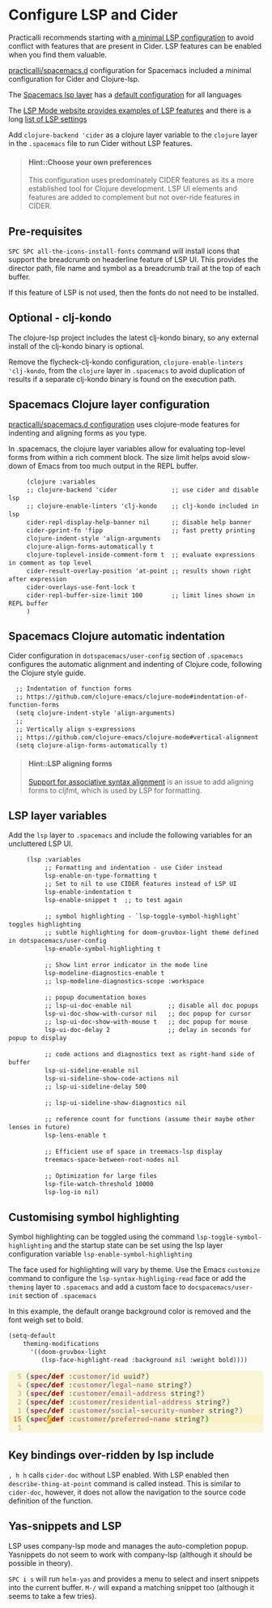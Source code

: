 # Configure LSP and Cider
Practicalli recommends starting with [a minimal LSP configuration](https://github.com/practicalli/spacemacs.d/) to avoid conflict with features that are present in Cider.  LSP features can be enabled when you find them valuable.

[practicalli/spacemacs.d](https://github.com/practicalli/spacemacs.d/) configuration for Spacemacs included a minimal configuration for Cider and Clojure-lsp.

The [Spacemacs lsp layer](https://github.com/syl20bnr/spacemacs/tree/develop/layers/%2Btools/lsp) has a [default configuration](https://github.com/syl20bnr/spacemacs/blob/develop/layers/+tools/lsp/config.el) for all languages

The [LSP Mode website provides examples of LSP features](https://emacs-lsp.github.io/lsp-mode/) and there is a long [list of LSP settings](https://emacs-lsp.github.io/lsp-mode/page/settings/)

Add `clojure-backend 'cider` as a clojure layer variable to the `clojure` layer in the `.spacemacs` file to run Cider without LSP features.


> #### Hint::Choose your own preferences
> This configuration uses predominately CIDER features as its a more established tool for Clojure development.  LSP UI elements and features are added to complement but not over-ride features in CIDER.


## Pre-requisites
`SPC SPC all-the-icons-install-fonts` command will install icons that support the breadcrumb on headerline feature of LSP UI.  This provides the director path, file name and symbol as a breadcrumb trail at the top of each buffer.

If this feature of LSP is not used, then the fonts do not need to be installed.


## Optional - clj-kondo
The clojure-lsp project includes the latest clj-kondo binary, so any external install of the clj-kondo binary is optional.

Remove the flycheck-clj-kondo configuration, `clojure-enable-linters 'clj-kondo`, from the `clojure` layer in `.spacemacs` to avoid duplication of results if a separate clj-kondo binary is found on the execution path.


## Spacemacs Clojure layer configuration
[practicalli/spacemacs.d configuration](https://github.com/practicalli/spacemacs.d/) uses clojure-mode features for indenting and aligning forms as you type.

In .spacemacs, the clojure layer variables allow for evaluating top-level forms from within a rich comment block.  The size limit helps avoid slow-down of Emacs from too much output in the REPL buffer.

```elisp
     (clojure :variables
     ;; clojure-backend 'cider               ;; use cider and disable lsp
     ;; clojure-enable-linters 'clj-kondo    ;; clj-kondo included in lsp
     cider-repl-display-help-banner nil      ;; disable help banner
     cider-pprint-fn 'fipp                   ;; fast pretty printing
     clojure-indent-style 'align-arguments
     clojure-align-forms-automatically t
     clojure-toplevel-inside-comment-form t  ;; evaluate expressions in comment as top level
     cider-result-overlay-position 'at-point ;; results shown right after expression
     cider-overlays-use-font-lock t
     cider-repl-buffer-size-limit 100        ;; limit lines shown in REPL buffer
     )
```


## Spacemacs Clojure automatic indentation
Cider configuration in `dotspacemacs/user-config` section of `.spacemacs` configures the automatic alignment and indenting of Clojure code, following the Clojure style guide.

```elisp
  ;; Indentation of function forms
  ;; https://github.com/clojure-emacs/clojure-mode#indentation-of-function-forms
  (setq clojure-indent-style 'align-arguments)
  ;;
  ;; Vertically align s-expressions
  ;; https://github.com/clojure-emacs/clojure-mode#vertical-alignment
  (setq clojure-align-forms-automatically t)
```

> #### Hint::LSP aligning forms
> [Support for associative syntax alignment](https://github.com/weavejester/cljfmt/issues/36) is an issue to add aligning forms to cljfmt, which is used by LSP for formatting.


## LSP layer variables
Add the `lsp` layer to `.spacemacs` and include the following variables for an uncluttered LSP UI.

```elisp
     (lsp :variables
          ;; Formatting and indentation - use Cider instead
          lsp-enable-on-type-formatting t
          ;; Set to nil to use CIDER features instead of LSP UI
          lsp-enable-indentation t
          lsp-enable-snippet t  ;; to test again

          ;; symbol highlighting - `lsp-toggle-symbol-highlight` toggles highlighting
          ;; subtle highlighting for doom-gruvbox-light theme defined in dotspacemacs/user-config
          lsp-enable-symbol-highlighting t

          ;; Show lint error indicator in the mode line
          lsp-modeline-diagnostics-enable t
          ;; lsp-modeline-diagnostics-scope :workspace

          ;; popup documentation boxes
          ;; lsp-ui-doc-enable nil          ;; disable all doc popups
          lsp-ui-doc-show-with-cursor nil   ;; doc popup for cursor
          ;; lsp-ui-doc-show-with-mouse t   ;; doc popup for mouse
          lsp-ui-doc-delay 2                ;; delay in seconds for popup to display

          ;; code actions and diagnostics text as right-hand side of buffer
          lsp-ui-sideline-enable nil
          lsp-ui-sideline-show-code-actions nil
          ;; lsp-ui-sideline-delay 500

          ;; lsp-ui-sideline-show-diagnostics nil

          ;; reference count for functions (assume their maybe other lenses in future)
          lsp-lens-enable t

          ;; Efficient use of space in treemacs-lsp display
          treemacs-space-between-root-nodes nil

          ;; Optimization for large files
          lsp-file-watch-threshold 10000
          lsp-log-io nil)
```


## Customising symbol highlighting
Symbol highlighting can be toggled using the command `lsp-toggle-symbol-highlighting` and the startup state can be set using the lsp layer configuration variable `lsp-enable-symbol-highlighting`

The face used for highlighting will vary by theme.  Use the Emacs `customize` command to configure the `lsp-syntax-highliging-read` face or add the `theming` layer to `.spacemacs` and add a custom face to `docspacemacs/user-init` section of `.spacemacs`

In this example, the default orange background color is removed and the font weigh set to bold.
```elisp
(setq-default
    theming-modifications
      '((doom-gruvbox-light
         (lsp-face-highlight-read :background nil :weight bold))))
```

![doom gruvbox light - bold highlight for lsp](/images/doom-gruvbox-light-bold.png)

## Key bindings over-ridden by lsp include
`, h h` calls `cider-doc` without LSP enabled.  With LSP enabled then `describe-thing-at-point` command is called instead.  This is similar to `cider-doc`, however, it does not allow the navigation to the source code definition of the function.

## Yas-snippets and LSP
LSP uses company-lsp mode and manages the auto-completion popup.  Yasnippets do not seem to work with company-lsp (although it should be possible in theory).

`SPC i s` will run `helm-yas` and provides a menu to select and insert snippets into the current buffer.  `M-/` will expand a matching snippet too (although it seems to take a few tries).
